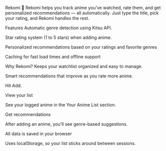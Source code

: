 Rekomi 🎌
Rekomi helps you track anime you’ve watched, rate them, and get personalized recommendations — all automatically. Just type the title, pick your rating, and Rekomi handles the rest.

Features
Automatic genre detection using Kitsu API.

Star rating system (1 to 5 stars) when adding anime.

Personalized recommendations based on your ratings and favorite genres

Caching for fast load times and offline support


Why Rekomi?
Keeps your watchlist organized and easy to manage.

Smart recommendations that improve as you rate more anime.



Hit Add.

View your list

See your logged anime in the Your Anime List section.

Get recommendations

After adding an anime, you’ll see genre-based suggestions.

All data is saved in your browser

Uses localStorage, so your list sticks around between sessions.


